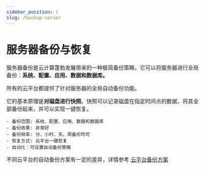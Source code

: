 ```yaml
---
sidebar_position: 1
slug: /backup-server
---
```


# 服务器备份与恢复

服务器备份是云计算蓬勃发展带来的一种极简备份策略，它可以将服务器进行全局备份：**系统、配置、应用、数据和数据库。**   

所有的云平台都提供了针对服务器的全局自动备份功能。  

它的基本原理是**对磁盘进行快照**。快照可以记录磁盘在指定时间点的数据，将其全部备份起来，并可以实现一键恢复。

```
- 备份范围: 系统、配置、应用、数据和数据库
- 备份效果: 非常好
- 备份频率: 分、小时、天、周备份均可
- 恢复方式: 云平台一键恢复
- 自动化：可设置自动备份策略
```

不同云平台的自动备份方案有一定的差异，详情参考 [云平台备份方案](./cloud-list)